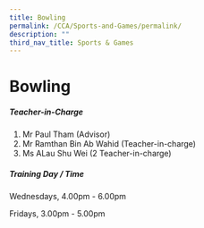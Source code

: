 ```yaml
---
title: Bowling
permalink: /CCA/Sports-and-Games/permalink/
description: ""
third_nav_title: Sports & Games
---
```



# Bowling
##### Teacher-in-Charge
1.  Mr Paul Tham (Advisor)
2.  Mr Ramthan Bin Ab Wahid&nbsp;(Teacher-in-charge)
3.  Ms ALau Shu Wei (2&nbsp;Teacher-in-charge)

##### Training Day / Time

Wednesdays, 4.00pm - 6.00pm

Fridays, 3.00pm - 5.00pm
